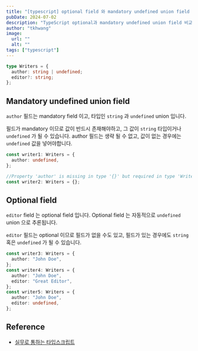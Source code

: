 ```yaml
---
title: "[typescript] optional field 와 mandatory undefined union field 의 차이점"
pubDate: 2024-07-02
description: "TypeScript optional과 mandatory undefined union field 비교"
author: "tkhwang"
image:
  url: ""
  alt: ""
tags: ["typescript"]
---
```


```typescript
type Writers = {
  author: string | undefined;
  editor?: string;
};
```

## Mandatory undefined union field

`author` 필드는 mandatory field 이고, 타입인 `string` 과 `undefined` union 입니다.

필드가 mandatory 이므로 값이 반드시 존재해야하고, 그 값이 `string` 타입이거나 `undefined` 가 될 수 있습니다.
author 필드는 생략 될 수 없고, 값이 없는 경우에는 `undefined` 값을 넣어야합니다.

```typescript
const writer1: Writers = {
  author: undefined,
};

//Property 'author' is missing in type '{}' but required in type 'Writers'.(2741)
const writer2: Writers = {};
```

## Optional field

`editor` field 는 optional field 입니다. Optional field 는 자동적으로 `undefined` union 으로 추론됩니다.

`editor` 필드는 optional 이므로 필드가 없을 수도 있고, 필드가 있는 경우에도 `string` 혹은 `undefined` 가 될 수 있습니다.

```typescript
const writer3: Writers = {
  author: "John Doe",
};
const writer4: Writers = {
  author: "John Doe",
  editor: "Great Editor",
};
const writer5: Writers = {
  author: "John Doe",
  editor: undefined,
};
```

## Reference

- [실무로 통하는 타입스크립트](https://www.aladin.co.kr/shop/wproduct.aspx?ItemId=341765327)

